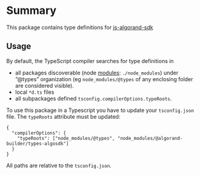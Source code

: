 # Summary

This package contains type definitions for [js-algorand-sdk](https://github.com/algorand/js-algorand-sdk)

## Usage

By default, the TypeScript compiler searches for type definitions in 
* all packages discoverable (node [modules](https://docs.npmjs.com/cli/v6/configuring-npm/folders#node-modules): `./node_modules`) under  ”@types” organization (eg `node_modules/@types` of any enclosing folder are considered visible).
* local `*d.ts` files
* all subpackages defined `tsconfig.compilerOptions.typeRoots`.

To use this package in a Typescript you have to update your `tsconfig.json` file. The `typeRoots` attribute must be  updated:


```
{
  "compilerOptions": {
    "typeRoots": ["node_modules/@types", "node_modules/@algorand-builder/types-algosdk"]
  }
}
```
All paths are relative to the `tsconfig.json`.
